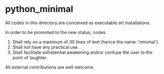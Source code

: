# python_minimal

All codes in this directory are conceived as executable art installations.

In order to be promoted to the new status, codes:

1) Shall rely on a maximum of 30 lines of text (hence the name: 'minimal').
2) Shall not have any practical use.
3) Shall facilitate exhistential awakening and/or confuse the user to the point of laughter.

All external contributions are well welcome.
